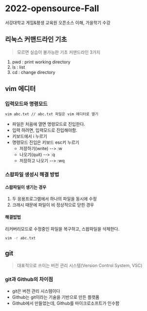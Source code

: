 # 2022-opensource-Fall
서강대학교 게임&amp;평생 교육원 오픈소스 이해, 가을학기 수강

## 리눅스 커맨드라인 기초
> 모르면 실습이 불가능한 기초 커맨드라인 3가지
1. pwd : print working directory
2. ls : list
3. cd : change directory

## vim 에디터

### 입력모드와 명령모드
```bash
vim abc.txt // abc.txt 파일은 vim 에디터로 열기
```
- 파일은 처음에 열면 명령모드로 진입한다.
- 입력 하려면, 입력모드로 진입해야함.
- 키보드에서 i 누르기
- 명령모드 진입은 키보드 esc키 누르기
  - 저장하기(write) --> :w
  - 나오기(quit) --> :q
  - 저장하고 나오기 --> :wq

### 스왑파일 생성시 해결 방법
#### 스왑파일이 생기는 경우
1. 두 응용프로그램에서 하나의 파일을 동시에 수정
2. 크래시 때문에 파일이 비 정상적으로 닫힌 경우
#### 해결밥법
리커버리모드로 수정중인 파일을 복구하고, 스왑파일을 삭제한다.
```bash
vim -r abc.txt
```

## git

> 대표적으로 쓰이는 버전 관리 시스템(Version Control System, VSC)

### git과 Github의 차이점
- git은 버전 관리 시스템이다
- Github는 git이라는 기술을 기반으로 만든 플랫폼
 - Github에서 만들었는데, Github를 마이크로소프트가 인수함